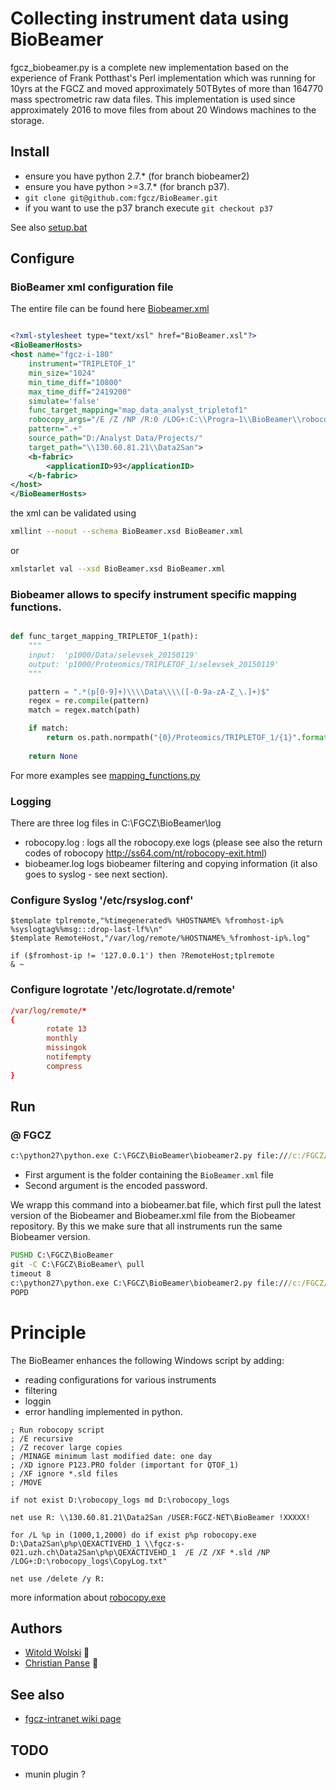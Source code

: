 # Collecting instrument data using BioBeamer

fgcz_biobeamer.py is a complete new implementation based on the experience of
Frank Potthast's Perl implementation which was running for 10yrs at the FGCZ and
moved approximately 50TBytes of more than 164770 mass spectrometric raw data files.
This implementation is used since approximately 2016 to move files from about 20 Windows machines to the storage.

## Install 
* ensure you have python 2.7.* (for branch biobeamer2)
* ensure you have python >=3.7.*  (for branch p37).
* ```git clone git@github.com:fgcz/BioBeamer.git```
* if you want to use the p37 branch execute ```git checkout p37```

See also [setup.bat](https://github.com/fgcz/BioBeamer/blob/biobeamer2/setup.bat)


## Configure 

### BioBeamer xml configuration file

The entire file can be found here [Biobeamer.xml](https://github.com/fgcz/BioBeamer/blob/biobeamer2/BioBeamer2.xml)


```xml

<?xml-stylesheet type="text/xsl" href="BioBeamer.xsl"?>
<BioBeamerHosts>
<host name="fgcz-i-180" 
    instrument="TRIPLETOF_1"
    min_size="1024" 
    min_time_diff="10800" 
    max_time_diff="2419200" 
    simulate='false' 
    func_target_mapping="map_data_analyst_tripletof1" 
    robocopy_args="/E /Z /NP /R:0 /LOG+:C:\\Progra~1\\BioBeamer\\robocopy.log"
    pattern=".+" 
    source_path="D:/Analyst Data/Projects/" 
    target_path="\\130.60.81.21\\Data2San">
    <b-fabric>
        <applicationID>93</applicationID>
    </b-fabric>
</host>
</BioBeamerHosts>

```

the xml can be validated using

```bash
xmllint --noout --schema BioBeamer.xsd BioBeamer.xml
```

or 

```bash
xmlstarlet val --xsd BioBeamer.xsd BioBeamer.xml
```

### Biobeamer allows to specify instrument specific mapping functions.

```python

def func_target_mapping_TRIPLETOF_1(path):
    """
    input:  'p1000/Data/selevsek_20150119'
    output: 'p1000/Proteomics/TRIPLETOF_1/selevsek_20150119'
    """

    pattern = ".*(p[0-9]+)\\\\Data\\\\([-0-9a-zA-Z_\.]+)$"
    regex = re.compile(pattern)
    match = regex.match(path)

    if match:
        return os.path.normpath("{0}/Proteomics/TRIPLETOF_1/{1}".format(match.group(1), match.group(2)))
       
    return None
```

For more examples see [mapping_functions.py](https://github.com/fgcz/BioBeamer/blob/biobeamer2/mapping_functions.py)

### Logging

There are three log files in C:\FGCZ\BioBeamer\log

- robocopy.log : logs all the robocopy.exe logs (please see also the return codes of robocopy http://ss64.com/nt/robocopy-exit.html)
- biobeamer.log logs biobeamer filtering and copying information (it also goes to syslog - see next section).


### Configure Syslog '/etc/rsyslog.conf' 

```syslog
$template tplremote,"%timegenerated% %HOSTNAME% %fromhost-ip% %syslogtag%%msg:::drop-last-lf%\n"
$template RemoteHost,"/var/log/remote/%HOSTNAME%_%fromhost-ip%.log"

if ($fromhost-ip != '127.0.0.1') then ?RemoteHost;tplremote  
& ~
```

### Configure logrotate '/etc/logrotate.d/remote'
```conf
/var/log/remote/*
{
        rotate 13
        monthly
        missingok
        notifempty
        compress
}
```

## Run

### @ FGCZ

```cmd
c:\python27\python.exe C:\FGCZ\BioBeamer\biobeamer2.py file:///c:/FGCZ/BioBeamer <encoded password>
```

- First argument is the folder containing the `BioBeamer.xml` file
- Second argument is the encoded password. 

We wrapp this command into a biobeamer.bat file, which first pull the latest version of the Biobeamer and Biobeamer.xml file from the Biobeamer repository. By this we make sure that all instruments run the same Biobeamer version.

```bat
PUSHD C:\FGCZ\BioBeamer
git -C C:\FGCZ\BioBeamer\ pull
timeout 8
c:\python27\python.exe C:\FGCZ\BioBeamer\biobeamer2.py file:///c:/FGCZ/BioBeamer <encoded password>
POPD
```

# Principle

The BioBeamer enhances the following Windows script by adding:
- reading configurations for various instruments
- filtering 
- loggin 
- error handling
implemented in python.

```
; Run robocopy script
; /E recursive
; /Z recover large copies
; /MINAGE minimum last modified date: one day
; /XD ignore P123.PRO folder (important for QTOF_1)
; /XF ignore *.sld files 
; /MOVE

if not exist D:\robocopy_logs md D:\robocopy_logs

net use R: \\130.60.81.21\Data2San /USER:FGCZ-NET\BioBeamer !XXXXX!

for /L %p in (1000,1,2000) do if exist p%p robocopy.exe D:\Data2San\p%p\QEXACTIVEHD_1 \\fgcz-s-021.uzh.ch\Data2San\p%p\QEXACTIVEHD_1  /E /Z /XF *.sld /NP /LOG+:D:\robocopy_logs\CopyLog.txt"

net use /delete /y R:
```

more information about [robocopy.exe](https://docs.microsoft.com/en-us/windows-server/administration/windows-commands/robocopy)

## Authors
- [Witold Wolski](http://www.fgcz.ch/the-center/people/wolski.html) :rocket:
- [Christian Panse](http://www.fgcz.ch/the-center/people/panse.html) :rocket:

## See also
* [fgcz-intranet wiki page](http://fgcz-intranet.uzh.ch/tiki-index.php?page=BioBeamer)

## TODO
* munin plugin ?
